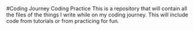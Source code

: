 #Coding Journey Coding Practice
This is a repository that will contain all the files of the things I write while on my coding journey. This will include code from tutorials or from practicing for fun.


